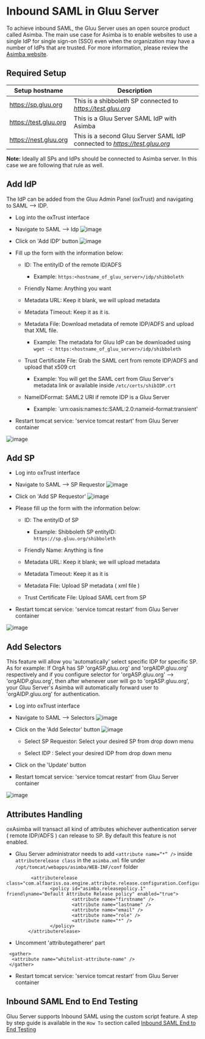 # Inbound SAML in Gluu Server

To achieve inbound SAML, the Gluu Server uses an open source product called Asimba. The main use case for Asimba is to enable websites to use a single IdP
for single sign-on (SSO) even when the organization may have a number of
IdPs that are trusted. For more information, please review the [Asimba
website](http://www.asimba.org/site/).

## Required Setup

|Setup hostname|Description|
|--------------|-----------|
|https://sp.gluu.org|This is a shibboleth SP connected to _https://test.gluu.org_|
|https://test.gluu.org| This is a Gluu Server SAML IdP with Asimba|
|https://nest.gluu.org|This is a second Gluu Server SAML IdP connected to _https://test.gluu.org_ |

**Note:** Ideally all SPs and IdPs should be connected to Asimba server. In this case we are following that rule as well.

## Add IdP
The IdP can be added from the Gluu Admin Panel (oxTrust) and navigating to SAML --> IDP.

* Log into the oxTrust interface

* Navigate to SAML --> Idp
![image](../img/2.4/asimba_idp.png)

* Click on 'Add IDP' button
![image](../img/2.4/asimba-idp_button.png)

* Fill up the form with the information below:
    
    * ID: The entityID of the remote ID/ADFS 

        - Example: `https:<hostname_of_gluu_server>/idp/shibboleth`  

    * Friendly Name: Anything you want 

    * Metadata URL: Keep it blank, we will upload metadata

    * Metadata Timeout: Keep it as it is. 

    * Metadata File: Download metadata of remote IDP/ADFS and upload that XML file. 
    
        - Example: The metadata for Gluu IdP can be downloaded using `wget -c https:<hostname_of_gluu_server>/idp/shibboleth`

    * Trust Certificate File: Grab the SAML cert from remote IDP/ADFS and upload that x509 crt

        - Example: You will get the SAML cert from Gluu Server's metadata link or available inside `/etc/certs/shibIDP.crt`

    * NameIDFormat: SAML2 URI if remote IDP is a Gluu Server

        - Example: `urn:oasis:names:tc:SAML:2.0:nameid-format:transient'

* Restart tomcat service: 'service tomcat restart' from Gluu Server container

![image](../img/2.4/add_idp.png)

## Add SP

* Log into oxTrust interface

* Navigate to SAML --> SP Requestor
![image](../img/2.4/asimba-sp_menu.png)

* Click on 'Add SP Requestor'
![image](../img/2.4/asimba-sp_addbutton.png)

* Please fill up the form with the information below:

    * ID: The entityID of SP

        - Example: Shibboleth SP entityID: `https://sp.gluu.org/shibboleth`

    * Friendly Name: Anything is fine

    * Metadata URL: Keep it blank; we will upload metadata

    * Metadata Timeout: Keep it as it is

    * Metadata File: Upload SP metadata ( xml file )

    * Trust Certificate File: Upload SAML cert from SP

* Restart tomcat service: 'service tomcat restart' from Gluu Server container

![image](../img/2.4/add_sp2mod.png)

## Add Selectors
This feature will allow you 'automatically' select specific IDP for specific SP. As for example: If OrgA has SP 'orgASP.gluu.org' and 'orgAIDP.gluu.org' respectively and if you configure selector for 'orgASP.gluu.org' –> 'orgAIDP.gluu.org', then after whenever user will go to 'orgASP.gluu.org', your Gluu Server's Asimba will automatically forward user to 'orgAIDP.gluu.org' for authentication.

* Log into oxTrust interface

* Navigate to SAML --> Selectors
![image](../img/2.4/add-selector_menu.png)

* Click on the 'Add Selector' button
![image](../img/2.4/add-selector_button.png)

    * Select SP Requestor: Select your desired SP from drop down menu

    * Select IDP : Select your desired IDP from drop down menu

* Click on the 'Update' button

* Restart tomcat service: 'service tomcat restart' from Gluu Server container

![image](../img/2.4/selector.png)

## Attributes Handling
oxAsimba will transact all kind of attributes whichever authentication server ( remote IDP/ADFS ) can release to SP. By default this feature is not enabled.

* Gluu Server administrator needs to add `<attribute name=“*” />` inside `attributerelease class` in the `asimba.xml` file under `/opt/tomcat/webapps/asimba/WEB-INF/conf` folder

```
         <attributerelease class="com.alfaariss.oa.engine.attribute.release.configuration.ConfigurationFactory">
                <policy id="asimba.releasepolicy.1" friendlyname="Default Attribute Release policy" enabled="true">
                        <attribute name="firstname" />
                        <attribute name="lastname" />
                        <attribute name="email" />
                        <attribute name="role" />
                        <attribute name="*" />
                </policy>
        </attributerelease> 
```

* Uncomment 'attributegatherer' part

```
 <gather>
  <attribute name="whitelist-attribute-name" />
 </gather> 
```

* Restart tomcat service: 'service tomcat restart' from Gluu Server container

## Inbound SAML End to End Testing
Gluu Server supports Inbound SAML using the custom script feature. 
A step by step guide is available in the `How To` 
section called [Inbound SAML End to End Testing](../how-to/saml_proxy_end_to_end.md)
